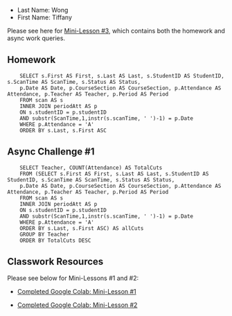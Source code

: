* Last Name: Wong
* First Name: Tiffany

Please see here for [Mini-Lesson #3](https://colab.research.google.com/drive/1QL9iawHP9_PzozoU5Q504uZuIrIqQxql?usp=sharing), which contains both the homework and async work queries.

## Homework
```
    SELECT s.First AS First, s.Last AS Last, s.StudentID AS StudentID, s.ScanTime AS ScanTime, s.Status AS Status, 
    p.Date AS Date, p.CourseSection AS CourseSection, p.Attendance AS Attendance, p.Teacher AS Teacher, p.Period AS Period
    FROM scan AS s
    INNER JOIN periodAtt AS p
    ON s.studentID = p.studentID
    AND substr(ScanTime,1,instr(s.scanTime, ' ')-1) = p.Date
    WHERE p.Attendance = 'A'
    ORDER BY s.Last, s.First ASC
```

## Async Challenge #1
```
    SELECT Teacher, COUNT(Attendance) AS TotalCuts
    FROM (SELECT s.First AS First, s.Last AS Last, s.StudentID AS StudentID, s.ScanTime AS ScanTime, s.Status AS Status, 
    p.Date AS Date, p.CourseSection AS CourseSection, p.Attendance AS Attendance, p.Teacher AS Teacher, p.Period AS Period
    FROM scan AS s
    INNER JOIN periodAtt AS p
    ON s.studentID = p.studentID
    AND substr(ScanTime,1,instr(s.scanTime, ' ')-1) = p.Date
    WHERE p.Attendance = 'A'
    ORDER BY s.Last, s.First ASC) AS allCuts
    GROUP BY Teacher
    ORDER BY TotalCuts DESC
```

## Classwork Resources
Please see below for Mini-Lessons #1 and #2:
* [Completed Google Colab: Mini-Lesson #1](https://colab.research.google.com/drive/1-CthRPMSb9sf84Q0LYuZHRZU3LTFX9I7?usp=sharing)

* [Completed Google Colab: Mini-Lesson #2](https://colab.research.google.com/drive/1CCcRvx6BRCTjj1QyFGdHsddKB1Gcv1SZ?usp=sharing)
  